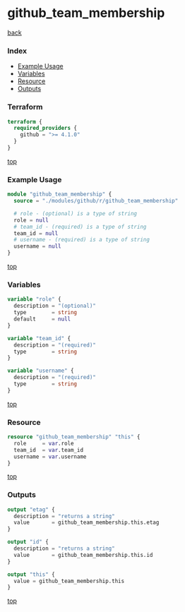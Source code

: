 # github_team_membership

[back](../github.md)

### Index

- [Example Usage](#example-usage)
- [Variables](#variables)
- [Resource](#resource)
- [Outputs](#outputs)

### Terraform

```terraform
terraform {
  required_providers {
    github = ">= 4.1.0"
  }
}
```

[top](#index)

### Example Usage

```terraform
module "github_team_membership" {
  source = "./modules/github/r/github_team_membership"

  # role - (optional) is a type of string
  role = null
  # team_id - (required) is a type of string
  team_id = null
  # username - (required) is a type of string
  username = null
}
```

[top](#index)

### Variables

```terraform
variable "role" {
  description = "(optional)"
  type        = string
  default     = null
}

variable "team_id" {
  description = "(required)"
  type        = string
}

variable "username" {
  description = "(required)"
  type        = string
}
```

[top](#index)

### Resource

```terraform
resource "github_team_membership" "this" {
  role     = var.role
  team_id  = var.team_id
  username = var.username
}
```

[top](#index)

### Outputs

```terraform
output "etag" {
  description = "returns a string"
  value       = github_team_membership.this.etag
}

output "id" {
  description = "returns a string"
  value       = github_team_membership.this.id
}

output "this" {
  value = github_team_membership.this
}
```

[top](#index)